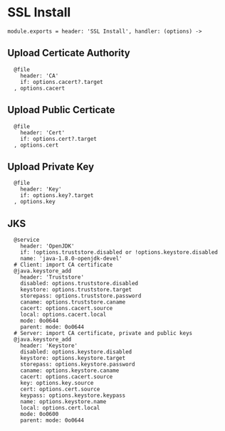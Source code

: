 
# SSL Install 

    module.exports = header: 'SSL Install', handler: (options) ->

## Upload Certicate Authority

      @file
        header: 'CA'
        if: options.cacert?.target
      , options.cacert

## Upload Public Certicate

      @file
        header: 'Cert'
        if: options.cert?.target
      , options.cert

## Upload Private Key

      @file
        header: 'Key'
        if: options.key?.target
      , options.key

## JKS

      @service
        header: 'OpenJDK'
        if: !options.truststore.disabled or !options.keystore.disabled
        name: 'java-1.8.0-openjdk-devel'
      # Client: import CA certificate
      @java.keystore_add
        header: 'Truststore'
        disabled: options.truststore.disabled
        keystore: options.truststore.target
        storepass: options.truststore.password
        caname: options.truststore.caname
        cacert: options.cacert.source
        local: options.cacert.local
        mode: 0o0644
        parent: mode: 0o0644
      # Server: import CA certificate, private and public keys
      @java.keystore_add
        header: 'Keystore'
        disabled: options.keystore.disabled
        keystore: options.keystore.target
        storepass: options.keystore.password
        caname: options.keystore.caname
        cacert: options.cacert.source
        key: options.key.source
        cert: options.cert.source
        keypass: options.keystore.keypass
        name: options.keystore.name
        local: options.cert.local
        mode: 0o0600
        parent: mode: 0o0644
